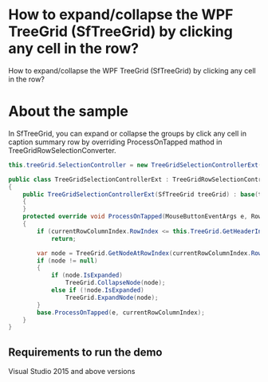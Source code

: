 # How to expand/collapse the WPF TreeGrid (SfTreeGrid) by clicking any cell in the row?

How to expand/collapse the WPF TreeGrid (SfTreeGrid) by clicking any cell in the row?

# About the sample

In SfTreeGrid, you can expand or collapse the groups by click any cell in caption summary row by overriding ProcessOnTapped mathod in TreeGridRowSelectionConverter.

```c#
this.treeGrid.SelectionController = new TreeGridSelectionControllerExt(this.treeGrid);

public class TreeGridSelectionControllerExt : TreeGridRowSelectionController
{
    public TreeGridSelectionControllerExt(SfTreeGrid treeGrid) : base(treeGrid)
    {
    }
    protected override void ProcessOnTapped(MouseButtonEventArgs e, RowColumnIndex currentRowColumnIndex)
    {
        if (currentRowColumnIndex.RowIndex <= this.TreeGrid.GetHeaderIndex())
            return;

        var node = TreeGrid.GetNodeAtRowIndex(currentRowColumnIndex.RowIndex);
        if (node != null)
        {
            if (node.IsExpanded)
                TreeGrid.CollapseNode(node);
            else if (!node.IsExpanded)
                TreeGrid.ExpandNode(node);
        }
        base.ProcessOnTapped(e, currentRowColumnIndex);
    }
}
```
## Requirements to run the demo
 Visual Studio 2015 and above versions
